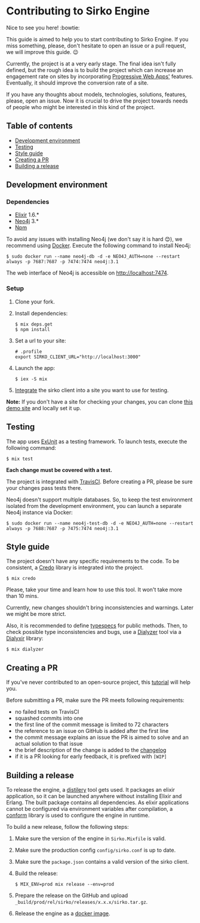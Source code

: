 # Contributing to Sirko Engine

Nice to see you here! :bowtie:

This guide is aimed to help you to start contributing to Sirko Engine. If you miss something, please, don't hesitate to open an issue or a pull request, we will improve this guide. :wink:

Currently, the project is at a very early stage. The final idea isn't fully defined, but the rough idea is to build the project which can increase an engagement rate on sites by incorporating [Progressive Web Apps'](https://developers.google.com/web/progressive-web-apps/) features. Eventually, it should improve the conversion rate of a site.

If you have any thoughts about models, technologies, solutions, features, please, open an issue. Now it is crucial to drive the project towards needs of people who might be interested in this kind of the project.

## Table of contents

- [Development environment](#development-environment)
- [Testing](#testing)
- [Style guide](#style-guide)
- [Creating a PR](#creating-a-pr)
- [Building a release](#building-a-release)

## Development environment

### Dependencies

 - [Elixir](http://elixir-lang.org/install.html) 1.6.*
 - [Neo4j](https://neo4j.com/download/) 3.*
 - [Npm](https://npmjs.com)

To avoid any issues with installing Neo4j (we don't say it is hard :blush:), we recommend using [Docker](https://www.docker.com/). Execute the following command to install Neo4j:

```
$ sudo docker run --name neo4j-db -d -e NEO4J_AUTH=none --restart always -p 7687:7687 -p 7474:7474 neo4j:3.1
```

The web interface of Neo4j is accessible on [http://localhost:7474](http://localhost:7474).

### Setup

1. Clone your fork.
2. Install dependencies:

    ```
    $ mix deps.get
    $ npm install
    ```

3. Set a url to your site:

    ```
    # .profile
    export SIRKO_CLIENT_URL="http://localhost:3000"
    ```

4. Launch the app:

    ```
    $ iex -S mix
    ```

5. [Integrate](https://github.com/sirko-io/engine#client-integration) the sirko client into a site you want to use for testing.

**Note:** If you don't have a site for checking your changes, you can clone [this demo site](https://github.com/sirko-io/demo) and locally set it up.

## Testing

The app uses [ExUnit](https://hexdocs.pm/ex_unit/ExUnit.html) as a testing framework.
To launch tests, execute the following command:

```
$ mix test
```

**Each change must be covered with a test.**

The project is integrated with [TravisCI](https://travis-ci.org). Before creating a PR, please be sure your changes pass tests there.

Neo4j doesn't support multiple databases. So, to keep the test environment isolated from the development environment, you can launch a separate Neo4j instance via Docker:

```
$ sudo docker run --name neo4j-test-db -d -e NEO4J_AUTH=none --restart always -p 7688:7687 -p 7475:7474 neo4j:3.1
```

## Style guide

The project doesn't have any specific requirements to the code. To be consistent, a [Credo](https://github.com/rrrene/credo) library is integrated into the project.

```
$ mix credo
```

Please, take your time and learn how to use this tool. It won't take more than 10 mins.

Currently, new changes shouldn't bring inconsistencies and warnings. Later we might be more strict.

Also, it is recommended to define [typespecs](https://hexdocs.pm/elixir/typespecs.html) for public methods. Then, to check possible type inconsistencies and bugs, use a [Dialyzer](http://erlang.org/doc/man/dialyzer.html) tool via a [Dialyxir](https://github.com/jeremyjh/dialyxir) library:

```
$ mix dialyzer
```

## Creating a PR

If you've never contributed to an open-source project, this [tutorial](https://egghead.io/courses/how-to-contribute-to-an-open-source-project-on-github) will help you.

Before submitting a PR, make sure the PR meets following requirements:

- no failed tests on TravisCI
- squashed commits into one
- the first line of the commit message is limited to 72 characters
- the reference to an issue on GitHub is added after the first line
- the commit message explains an issue the PR is aimed to solve and an actual solution to that issue
- the brief description of the change is added to the [changelog](https://github.com/sirko-io/engine/blob/master/CHANGELOG.md)
- if it is a PR looking for early feedback, it is prefixed with `[WIP]`

## Building a release

To release the engine, a [distilery](https://github.com/bitwalker/distillery) tool gets used. It packages an elixir application, so it can be launched anywhere without installing Elixir and Erlang. The built package contains all dependencies. As elixir applications cannot be configured via environment variables after compilation, a [conform](https://github.com/bitwalker/conform) library is used to configure the engine in runtime.

To build a new release, follow the following steps:

1. Make sure the version of the engine in `Sirko.Mixfile` is valid.
2. Make sure the production config `config/sirko.conf` is up to date.
3. Make sure the `package.json` contains a valid version of the sirko client.
4. Build the release:

    ```
    $ MIX_ENV=prod mix release --env=prod
    ```

5. Prepare the release on the GitHub and upload `_build/prod/rel/sirko/releases/x.x.x/sirko.tar.gz`.
6. Release the engine as a [docker image](https://github.com/sirko-io/docker).
